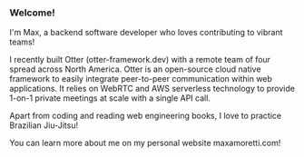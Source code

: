 ### Welcome!

<!--
**Maxime-SA/Maxime-SA** is a ✨ _special_ ✨ repository because its `README.md` (this file) appears on your GitHub profile.

Here are some ideas to get you started:

- 🔭 I’m currently working on ...
- 🌱 I’m currently learning ...
- 👯 I’m looking to collaborate on ...
- 🤔 I’m looking for help with ...
- 💬 Ask me about ...
- 📫 How to reach me: ...
- 😄 Pronouns: ...
- ⚡ Fun fact: ...
-->

I'm Max, a backend software developer who loves contributing to vibrant teams!

I recently built Otter (otter-framework.dev) with a remote team of four spread across North America.
Otter is an open-source cloud native framework to easily integrate peer-to-peer communication within web applications.
It relies on WebRTC and AWS serverless technology to provide 1-on-1 private meetings at scale with a single API call.

Apart from coding and reading web engineering books, I love to practice Brazilian Jiu-Jitsu!

You can learn more about me on my personal website maxamoretti.com!
